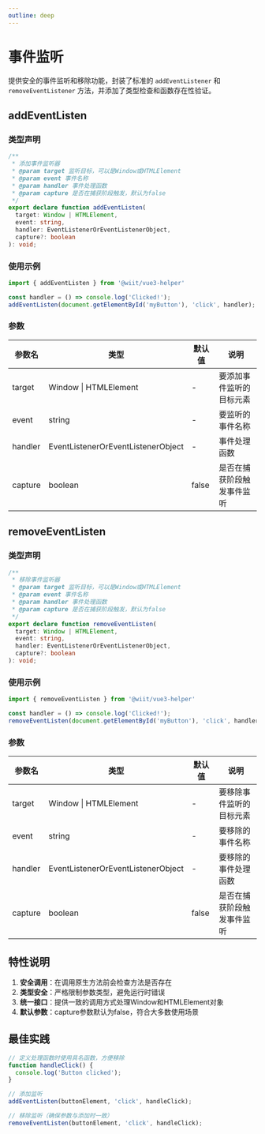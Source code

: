 ```yaml
---
outline: deep
---
```


# 事件监听

提供安全的事件监听和移除功能，封装了标准的 `addEventListener` 和 `removeEventListener` 方法，并添加了类型检查和函数存在性验证。

## addEventListen

### 类型声明

```ts
/**
 * 添加事件监听器
 * @param target 监听目标，可以是Window或HTMLElement
 * @param event 事件名称
 * @param handler 事件处理函数
 * @param capture 是否在捕获阶段触发，默认为false
 */
export declare function addEventListen(
  target: Window | HTMLElement,
  event: string,
  handler: EventListenerOrEventListenerObject,
  capture?: boolean
): void;
```

### 使用示例

```ts
import { addEventListen } from '@wiit/vue3-helper'

const handler = () => console.log('Clicked!');
addEventListen(document.getElementById('myButton'), 'click', handler);
```

### 参数

| 参数名   | 类型                             | 默认值  | 说明                          |
| -------- | -------------------------------- | ------- | ----------------------------- |
| target   | Window \| HTMLElement            | -       | 要添加事件监听的目标元素      |
| event    | string                           | -       | 要监听的事件名称              |
| handler  | EventListenerOrEventListenerObject | -       | 事件处理函数                  |
| capture  | boolean                          | false   | 是否在捕获阶段触发事件监听    |

## removeEventListen

### 类型声明

```ts
/**
 * 移除事件监听器
 * @param target 监听目标，可以是Window或HTMLElement
 * @param event 事件名称
 * @param handler 事件处理函数
 * @param capture 是否在捕获阶段触发，默认为false
 */
export declare function removeEventListen(
  target: Window | HTMLElement,
  event: string,
  handler: EventListenerOrEventListenerObject,
  capture?: boolean
): void;
```

### 使用示例

```ts
import { removeEventListen } from '@wiit/vue3-helper'

const handler = () => console.log('Clicked!');
removeEventListen(document.getElementById('myButton'), 'click', handler);
```

### 参数

| 参数名   | 类型                             | 默认值  | 说明                          |
| -------- | -------------------------------- | ------- | ----------------------------- |
| target   | Window \| HTMLElement            | -       | 要移除事件监听的目标元素      |
| event    | string                           | -       | 要移除的事件名称              |
| handler  | EventListenerOrEventListenerObject | -       | 要移除的事件处理函数          |
| capture  | boolean                          | false   | 是否在捕获阶段触发事件监听    |

## 特性说明

1. **安全调用**：在调用原生方法前会检查方法是否存在
2. **类型安全**：严格限制参数类型，避免运行时错误
3. **统一接口**：提供一致的调用方式处理Window和HTMLElement对象
4. **默认参数**：capture参数默认为false，符合大多数使用场景

## 最佳实践

```ts
// 定义处理函数时使用具名函数，方便移除
function handleClick() {
  console.log('Button clicked');
}

// 添加监听
addEventListen(buttonElement, 'click', handleClick);

// 移除监听（确保参数与添加时一致）
removeEventListen(buttonElement, 'click', handleClick);
```
